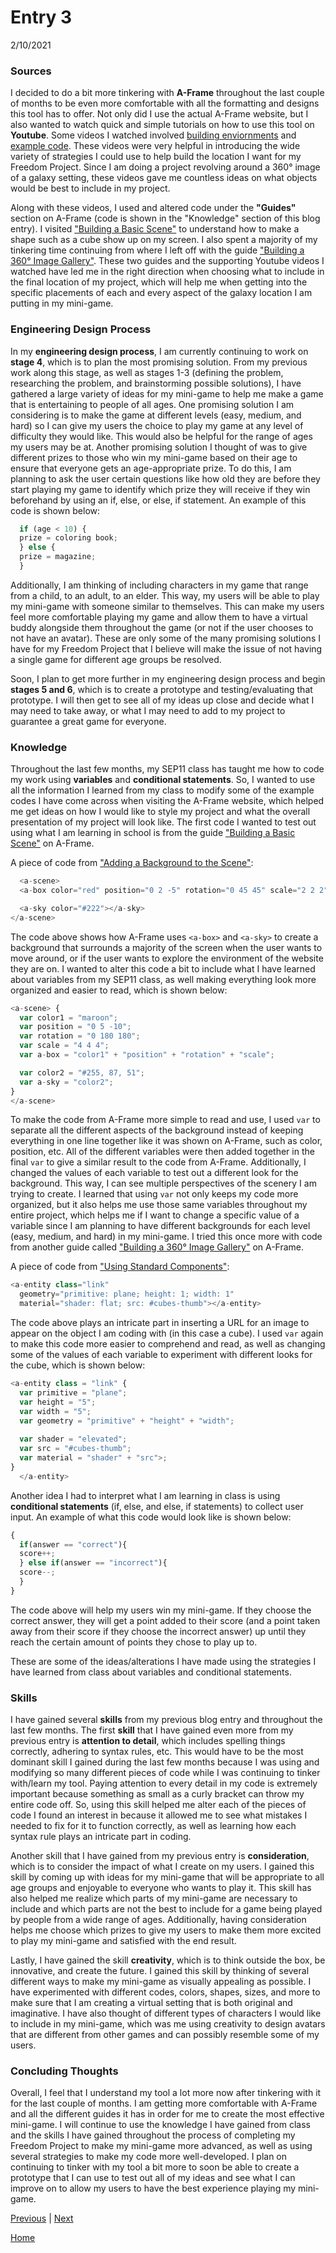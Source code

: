 # Entry 3
2/10/2021

### Sources
I decided to do a bit more tinkering with <b>A-Frame</b> throughout the last couple of months to be even more comfortable with all the formatting and designs this tool has to offer. Not only did I use the actual A-Frame website, but I also wanted to watch quick and simple tutorials on how to use this tool on <b>Youtube</b>. Some videos I watched involved <a href="https://www.youtube.com/watch?v=K_1RdCVuu98">building enviornments</a> and <a href="https://www.youtube.com/watch?v=eTFPMxqod2I">example code</a>. These videos were very helpful in introducing the wide variety of strategies I could use to help build the location I want for my Freedom Project. Since I am doing a project revolving around a 360° image of a galaxy setting, these videos gave me countless ideas on what objects would be best to include in my project. 

Along with these videos, I used and altered code under the <b>"Guides"</b> section on A-Frame (code is shown in the "Knowledge" section of this blog entry). I visited <a href="https://aframe.io/docs/1.2.0/guides/building-a-basic-scene.html">"Building a Basic Scene"</a> to understand how to make a shape such as a cube show up on my screen. I also spent a majority of my tinkering time continuing from where I left off with the guide <a href="https://aframe.io/docs/1.2.0/guides/building-a-360-image-gallery.html">"Building a 360° Image Gallery"</a>. These two guides and the supporting Youtube videos I watched have led me in the right direction when choosing what to include in the final location of my project, which will help me when getting into the specific placements of each and every aspect of the galaxy location I am putting in my mini-game.

### Engineering Design Process
In my <b>engineering design process</b>, I am currently continuing to work on <b>stage 4</b>, which is to plan the most promising solution. From my previous work along this stage, as well as stages 1-3 (defining the problem, researching the problem, and brainstorming possible solutions), I have gathered a large variety of ideas for my mini-game to help me make a game that is entertaining to people of all ages. One promising solution I am considering is to make the game at different levels (easy, medium, and hard) so I can give my users the choice to play my game at any level of difficulty they would like. This would also be helpful for the range of ages my users may be at. Another promising solution I thought of was to give different prizes to those who win my mini-game based on their age to ensure that everyone gets an age-appropriate prize. To do this, I am planning to ask the user certain questions like how old they are before they start playing my game to identify which prize they will receive if they win beforehand by using an if, else, or else, if statement. An example of this code is shown below:

```javascript
  if (age < 10) {
  prize = coloring book;
  } else {
  prize = magazine;
  }
```

Additionally, I am thinking of including characters in my game that range from a child, to an adult, to an elder. This way, my users will be able to play my mini-game with someone similar to themselves. This can make my users feel more comfortable playing my game and allow them to have a virtual buddy alongside them throughout the game (or not if the user chooses to not have an avatar). These are only some of the many promising solutions I have for my Freedom Project that I believe will make the issue of not having a single game for different age groups be resolved. 

Soon, I plan to get more further in my engineering design process and begin <b>stages 5 and 6</b>, which is to create a prototype and testing/evaluating that prototype. I will then get to see all of my ideas up close and decide what I may need to take away, or what I may need to add to my project to guarantee a great game for everyone.

### Knowledge
Throughout the last few months, my SEP11 class has taught me how to code my work using <b>variables</b> and <b>conditional statements</b>. So, I wanted to use all the information I learned from my class to modify some of the example codes I have come across when visiting the A-Frame website, which helped me get ideas on how I would like to style my project and what the overall presentation of my project will look like. The first code I wanted to test out using what I am learning in school is from the guide <a href="https://aframe.io/docs/1.2.0/guides/building-a-basic-scene.html">"Building a Basic Scene"</a> on A-Frame.  

A piece of code from <a href="https://aframe.io/docs/1.2.0/guides/building-a-basic-scene.html#adding-a-background-to-the-scene">"Adding a Background to the Scene"</a>:

```javascript
  <a-scene>
  <a-box color="red" position="0 2 -5" rotation="0 45 45" scale="2 2 2"></a-box>

  <a-sky color="#222"></a-sky>
</a-scene>
```

The code above shows how A-Frame uses ```<a-box>``` and ```<a-sky>``` to create a background that surrounds a majority of the screen when the user wants to move around, or if the user wants to explore the environment of the website they are on. I wanted to alter this code a bit to include what I have learned about variables from my SEP11 class, as well making everything look more organized and easier to read, which is shown below:

```javascript
<a-scene> {
  var color1 = "maroon"; 
  var position = "0 5 -10"; 
  var rotation = "0 180 180"; 
  var scale = "4 4 4";
  var a-box = "color1" + "position" + "rotation" + "scale";

  var color2 = "#255, 87, 51";
  var a-sky = "color2"; 
}
</a-scene> 
```

To make the code from A-Frame more simple to read and use, I used ```var``` to separate all the different aspects of the background instead of keeping everything in one line together like it was shown on A-Frame, such as color, position, etc. All of the different variables were then added together in the final ```var``` to give a similar result to the code from A-Frame. Additionally, I changed the values of each variable to test out a different look for the background. This way, I can see multiple perspectives of the scenery I am trying to create. I learned that using ```var``` not only keeps my code more organized, but it also helps me use those same variables throughout my entire project, which helps me if I want to change a specific value of a variable since I am planning to have different backgrounds for each level (easy, medium, and hard) in my mini-game. I tried this once more with code from another guide called <a href="https://aframe.io/docs/1.2.0/guides/building-a-360-image-gallery.html">"Building a 360° Image Gallery"</a> on A-Frame. 

A piece of code from <a href="https://aframe.io/docs/1.2.0/guides/building-a-360-image-gallery.html#using-standard-components">"Using Standard Components"</a>:

```javascript
<a-entity class="link"
  geometry="primitive: plane; height: 1; width: 1"
  material="shader: flat; src: #cubes-thumb"></a-entity>
 ```
 
The code above plays an intricate part in inserting a URL for an image to appear on the object I am coding with (in this case a cube). I used ```var``` again to make this code more easier to comprehend and read, as well as changing some of the values of each variable to experiment with different looks for the cube, which is shown below:
 
```javascript
<a-entity class = "link" {
  var primitive = "plane"; 
  var height = "5"; 
  var width = "5";
  var geometry = "primitive" + "height" + "width";
  
  var shader = "elevated"; 
  var src = "#cubes-thumb";
  var material = "shader" + "src">;
} 
  </a-entity>
```

Another idea I had to interpret what I am learning in class is using <b>conditional statements</b> (if, else, and else, if statements) to collect user input. An example of what this code would look like is shown below:

```javascript
{
  if(answer == "correct"){
  score++;
  } else if(answer == "incorrect"){
  score--;
  }
}
```

The code above will help my users win my mini-game. If they choose the correct answer, they will get a point added to their score (and a point taken away from their score if they choose the incorrect answer) up until they reach the certain amount of points they chose to play up to. 

These are some of the ideas/alterations I have made using the strategies I have learned from class about variables and conditional statements. 

### Skills
I have gained several <b>skills</b> from my previous blog entry and throughout the last few months. The first <b>skill</b> that I have gained even more from my previous entry is <b>attention to detail</b>, which includes spelling things correctly, adhering to syntax rules, etc. This would have to be the most dominant skill I gained during the last few months because I was using and modifying so many different pieces of code while I was continuing to tinker with/learn my tool. Paying attention to every detail in my code is extremely important because something as small as a curly bracket can throw my entire code off. So, using this skill helped me alter each of the pieces of code I found an interest in because it allowed me to see what mistakes I needed to fix for it to function correctly, as well as learning how each syntax rule plays an intricate part in coding.

Another skill that I have gained from my previous entry is <b>consideration</b>, which is to consider the impact of what I create on my users. I gained this skill by coming up with ideas for my mini-game that will be appropriate to all age groups and enjoyable to everyone who wants to play it. This skill has also helped me realize which parts of my mini-game are necessary to include and which parts are not the best to include for a game being played by people from a wide range of ages. Additionally, having consideration helps me choose which prizes to give my users to make them more excited to play my mini-game and satisfied with the end result.

Lastly, I have gained the skill <b>creativity</b>, which is to think outside the box, be innovative, and create the future. I gained this skill by thinking of several different ways to make my mini-game as visually appealing as possible. I have experimented with different codes, colors, shapes, sizes, and more to make sure that I am creating a virtual setting that is both original and imaginative. I have also thought of different types of characters I would like to include in my mini-game, which was me using creativity to design avatars that are different from other games and can possibly resemble some of my users.

### Concluding Thoughts 
Overall, I feel that I understand my tool a lot more now after tinkering with it for the last couple of months. I am getting more comfortable with A-Frame and all the different guides it has in order for me to create the most effective mini-game. I will continue to use the knowledge I have gained from class and the skills I have gained throughout the process of completing my Freedom Project to make my mini-game more advanced, as well as using several strategies to make my code more well-developed. I plan on continuing to tinker with my tool a bit more to soon be able to create a prototype that I can use to test out all of my ideas and see what I can improve on to allow my users to have the best experience playing my mini-game. 

[Previous](entry02.md) | [Next](entry04.md)

[Home](../README.md)
